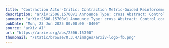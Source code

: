 ```yaml
---
title: "Contraction Actor-Critic: Contraction Metric-Guided Reinforcement Learning for Robust Path Tracking"
description: "arXiv:2506.15700v1 Announce Type: cross Abstract: Control contraction metrics (CCMs) provide a framework to co-synthesize a controller and a corresponding contraction metric -- a positive-definite Riemannian metric under which a closed-loop system is guaranteed to be incrementally exponentially stable. However, the synthesized controller only ensures that all the trajectories of the system converge to one single trajectory and, as such, does not impose any notion of optimality across an entire trajectory. Furthermore, constructing CCMs requires a known dynamics model and non-trivial effort in solving an infinite-dimensional convex feasibility problem, which limits its scalability to complex systems featuring high dimensionality with uncertainty. To address these issues, we propose to integrate CCMs into reinforcement learning (RL), where CCMs provide dynamics-informed feedback for learning control policies that minimize cumulative tracking error under unknown dynamics. We show that our algorithm, called contraction actor-critic (CAC), formally enhances the capability of CCMs to provide a set of contracting policies with the long-term optimality of RL in a fully automated setting. Given a pre-trained dynamics model, CAC simultaneously learns a contraction metric generator (CMG) -- which generates a contraction metric -- and uses an actor-critic algorithm to learn an optimal tracking policy guided by that metric. We demonstrate the effectiveness of our algorithm relative to established baselines through extensive empirical studies, including simulated and real-world robot experiments, and provide a theoretical rationale for incorporating contraction theory into RL."
summary: "arXiv:2506.15700v1 Announce Type: cross Abstract: Control contraction metrics (CCMs) provide a framework to co-synthesize a controller and a corresponding contraction metric -- a positive-definite Riemannian metric under which a closed-loop system is guaranteed to be incrementally exponentially stable. However, the synthesized controller only ensures that all the trajectories of the system converge to one single trajectory and, as such, does not impose any notion of optimality across an entire trajectory. Furthermore, constructing CCMs requires a known dynamics model and non-trivial effort in solving an infinite-dimensional convex feasibility problem, which limits its scalability to complex systems featuring high dimensionality with uncertainty. To address these issues, we propose to integrate CCMs into reinforcement learning (RL), where CCMs provide dynamics-informed feedback for learning control policies that minimize cumulative tracking error under unknown dynamics. We show that our algorithm, called contraction actor-critic (CAC), formally enhances the capability of CCMs to provide a set of contracting policies with the long-term optimality of RL in a fully automated setting. Given a pre-trained dynamics model, CAC simultaneously learns a contraction metric generator (CMG) -- which generates a contraction metric -- and uses an actor-critic algorithm to learn an optimal tracking policy guided by that metric. We demonstrate the effectiveness of our algorithm relative to established baselines through extensive empirical studies, including simulated and real-world robot experiments, and provide a theoretical rationale for incorporating contraction theory into RL."
pubDate: "Mon, 23 Jun 2025 00:00:00 -0400"
source: "arXiv AI"
url: "https://arxiv.org/abs/2506.15700"
thumbnail: "/static/browse/0.3.4/images/arxiv-logo-fb.png"
---
```


